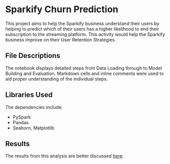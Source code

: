 # Sparkify Churn Prediction
This project aims to help the Sparkify business understand their users by helping to predict which of their users has a higher likelihood to end their subscription to the streaming platform. This activity would help the Sparkify business improve on their User Retention Strategies.

## File Descriptions
The notebook displays detailed steps from Data Loading through to Model Building and Evaluation. Markdown cells and inline comments were used to aid proper understanding of the individual steps.

## Libraries Used
The dependencies include:
* PySpark
* Pandas
* Seaborn, Matplotlib


## Results
The results from this analysis are better discussed [here](https://adaugogloriaokafor.medium.com/customer-churn-prediction-4a2be05235a).
